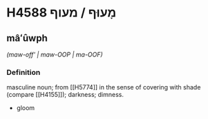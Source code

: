 # H4588 מָעוּף / מעוף

## mâʻûwph

_(maw-off' | maw-OOP | ma-OOF)_

### Definition

masculine noun; from [[H5774]] in the sense of covering with shade (compare [[H4155]]); darkness; dimness.

- gloom
